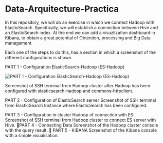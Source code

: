 # Data-Arquitecture-Practica

In this repository, we will do an exercise in which we connect Hadoop with ElasticSearch. Specifically, we will establish a connection between Hive and an ElasticSearch index. At the end we can add a visuzlization dashboard in Kibana, to obtain a great potential of Obtention, processing and Big Data management.

Each one of the steps to do this, has a section in which a screenshot of the different configurations is shown.

PART 1 - Configuration ElasticSearch-Hadoop (ES-Hadoop)

![PART 1 - Configuration ElasticSearch-Hadoop (ES-Hadoop)](/Users/saracarcamo/Documents/KeepCoding/Practicas/Data_arquitecture_practica/img)

Screenshot of SSH terminal from Hadoop cluster after Hadoop has been configured with elasticsearch-hadoop and commons-httpclient.

PART 2 - Configuration of ElasticSearch server
Screenshot of SSH terminal from ElasticSearch Instance where ElasticSearch has been configured.

PART 3 - Configuration in cluster Hadoop of connection with ES.
Screenshot of SSH terminal from Hadoop cluster to connect ES server with Hive.
PART 4 - Connecting Data
Screenshot of the Hadoop cluster console with the query result.

PART 5 - KIBANA
Screenshot of the Kibana console with a simple visualisation.


[def]: /Users/saracarcamo/Documents/KeepCoding/Practicas/Data_arquitecture_practica/img